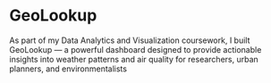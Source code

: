 # GeoLookup
As part of my Data Analytics and Visualization coursework, I built GeoLookup — a powerful dashboard designed to provide actionable insights into weather patterns and air quality for researchers, urban planners, and environmentalists

